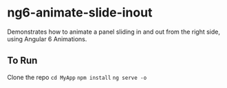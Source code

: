 # ng6-animate-slide-inout
Demonstrates how to animate a panel sliding in and out from the right side,
using Angular 6 Animations.

## To Run
Clone the repo
`cd MyApp`
`npm install`
`ng serve -o`
